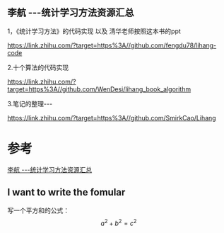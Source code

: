 ## 李航 ---统计学习方法资源汇总

1，《统计学习方法》的代码实现  以及  清华老师按照这本书的ppt     

https://link.zhihu.com/?target=https%3A//github.com/fengdu78/lihang-code

2.十个算法的代码实现

https://link.zhihu.com/?target=https%3A//github.com/WenDesi/lihang_book_algorithm

3.笔记的整理---

https://link.zhihu.com/?target=https%3A//github.com/SmirkCao/Lihang

# 参考

[李航 ---统计学习方法资源汇总](https://zhuanlan.zhihu.com/p/60994017)

## I want to write the fomular
写一个平方和的公式：
$$
a^{2} + b^{2} = c^{2}
$$


